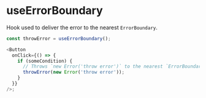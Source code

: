 # useErrorBoundary

Hook used to deliver the error to the nearest `ErrorBoundary`.

```typescript
const throwError = useErrorBoundary();

<Button
  onClick={() => {
    if (someCondition) {
      // Throws `new Error('throw error')` to the nearest `ErrorBoundary`.
      throwError(new Error('throw error'));
    }
  }}
/>;
```
